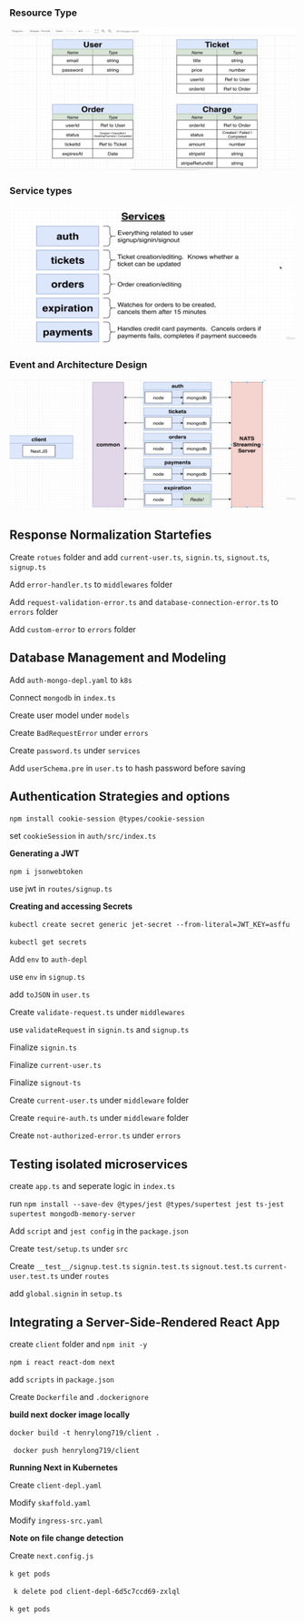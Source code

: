 

### Resource Type



![model](Images/model.png)



### Service types

![service](Images/service.png)



### Event and Architecture Design



![architecture](Images/architecture.png)





## Response Normalization Startefies



Create `rotues` folder and add `current-user.ts`, `signin.ts`, `signout.ts`, `signup.ts`

Add `error-handler.ts` to `middlewares` folder

Add `request-validation-error.ts` and `database-connection-error.ts` to `errors` folder

Add `custom-error` to `errors` folder



## Database Management and Modeling



Add `auth-mongo-depl.yaml` to `k8s`

Connect `mongodb` in `index.ts`



Create user model under `models`

Create `BadRequestError` under `errors`

Create `password.ts` under `services`

Add `userSchema.pre` in `user.ts` to hash password before saving



## Authentication Strategies and options



`npm install cookie-session @types/cookie-session `



set `cookieSession` in `auth/src/index.ts`



**Generating a JWT**

`npm i jsonwebtoken`

use jwt in `routes/signup.ts`





**Creating and accessing Secrets**

`kubectl create secret generic jet-secret --from-literal=JWT_KEY=asffu`

`kubectl get secrets`

Add `env` to `auth-depl`

use `env` in `signup.ts`

add `toJSON` in `user.ts`



Create `validate-request.ts` under `middlewares`

use `validateRequest` in `signin.ts` and `signup.ts`

Finalize `signin.ts`

Finalize `current-user.ts`

Finalize `signout-ts`

Create `current-user.ts` under `middleware` folder

Create `require-auth.ts` under `middleware` folder

Create `not-authorized-error.ts` under `errors`





## Testing isolated microservices

create `app.ts` and seperate logic in `index.ts`

run `npm install --save-dev @types/jest @types/supertest jest ts-jest supertest mongodb-memory-server`

Add `script` and `jest config` in the `package.json`

Create `test/setup.ts` under `src`

Create `__test__/signup.test.ts`  `signin.test.ts` `signout.test.ts` `current-user.test.ts` under `routes`

add `global.signin` in `setup.ts`



## Integrating a Server-Side-Rendered React App



create `client` folder and `npm init -y`

`npm i react react-dom next`

add `scripts` in `package.json`



Create `Dockerfile` and `.dockerignore`



**build next docker image locally**

`docker build -t henrylong719/client .`

` docker push henrylong719/client`



**Running Next in Kubernetes**

Create `client-depl.yaml`

Modify `skaffold.yaml`

Modify `ingress-src.yaml`



**Note on file change detection**

Create `next.config.js`

`k get pods`

` k delete pod client-depl-6d5c7ccd69-zxlql`

`k get pods`



















